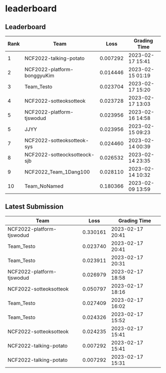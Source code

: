 
# leaderboard
## Leaderboard
|Rank|Team|Loss|Grading Time|
|----|----|----|------------|
|1|NCF2022-talking-potato|0.007292|2023-02-17 15:41|
|2|NCF2022-platform-bonggyuKim|0.014446|2023-02-15 01:19|
|3|Team_Testo|0.023704|2023-02-17 15:20|
|4|NCF2022-sotteoksotteok|0.023728|2023-02-17 13:03|
|5|NCF2022-platform-tjswodud|0.023956|2023-02-16 14:58|
|5|JJYY|0.023956|2023-02-15 09:23|
|7|NCF2022-sotteoksotteok-sys|0.024460|2023-02-14 00:39|
|8|NCF2022-sotteocksotteock-sjb|0.026532|2023-02-14 23:35|
|9|NCF2022_Team_1Dang100|0.028110|2023-02-14 10:32|
|10|Team_NoNamed|0.180366|2023-02-09 13:59|

## Latest Submission
|Team|Loss|Grading Time|
|----|----|------------|
|NCF2022-platform-tjswodud|0.330161|2023-02-17 20:41|
|Team_Testo|0.023740|2023-02-17 20:41|
|Team_Testo|0.023911|2023-02-17 20:31|
|NCF2022-platform-tjswodud|0.026979|2023-02-17 18:58|
|NCF2022-sotteoksotteok|0.050797|2023-02-17 18:16|
|Team_Testo|0.027409|2023-02-17 16:02|
|Team_Testo|0.024326|2023-02-17 15:52|
|NCF2022-sotteoksotteok|0.024235|2023-02-17 15:41|
|NCF2022-talking-potato|0.007292|2023-02-17 15:41|
|NCF2022-talking-potato|0.007292|2023-02-17 15:31|
